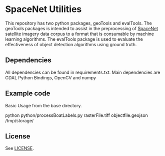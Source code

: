 # SpaceNet Utilities

This repository has two python packages, geoTools and evalTools. The geoTools packages is intended to assist in the preprocessing of [SpaceNet](https://aws.amazon.com/public-data-sets/spacenet/) satellite imagery data corpus to a format that is consumable by machine learning algorithms. The evalTools package is used to evaluate the effectiveness of object detection algorithms using ground truth.

## Dependencies
All dependencies can be found in requirements.txt.  Main dependencies are GDAL Python Bindings, OpenCV and numpy

## Example code
Basic Usage from the base directory.

python python/processBoatLabels.py rasterFile.tiff objectfile.geojson /tmp/storage/  

## License
See [LICENSE](./LICENSE).
